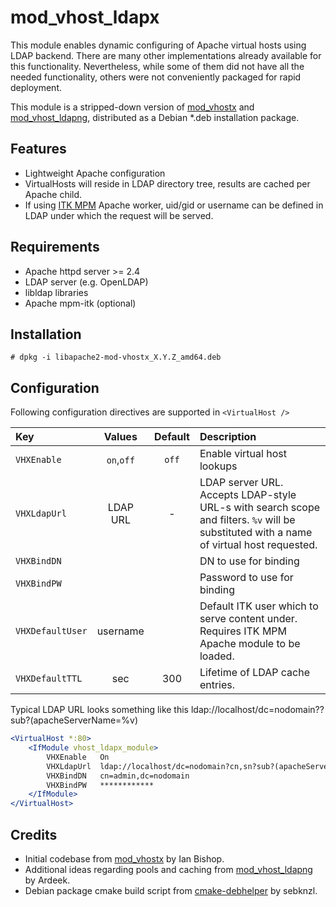 mod_vhost_ldapx
===============
This module enables dynamic configuring of Apache virtual hosts using LDAP backend. There are many other implementations already available for
this functionality. Nevertheless, while some of them did not have all the needed functionality, others were not conveniently packaged for rapid deployment.

This module is a stripped-down version of [mod_vhostx](https://github.com/porjo/mod_vhostx) and [mod_vhost_ldapng](https://github.com/Ardeek/mod-vhost-ldap-ng), distributed as a Debian *.deb installation package.

Features
--------
* Lightweight Apache configuration
* VirtualHosts will reside in LDAP directory tree, results are cached per Apache child.
* If using [ITK MPM](http://mpm-itk.sesse.net) Apache worker, uid/gid or username can be defined in LDAP under which the request will be served.

Requirements
------------
* Apache httpd server >= 2.4
* LDAP server (e.g. OpenLDAP)
* libldap libraries
* Apache mpm-itk (optional)

Installation
------------
```
# dpkg -i libapache2-mod-vhostx_X.Y.Z_amd64.deb
```

Configuration
-------------
Following configuration directives are supported in `<VirtualHost />`

Key					| Values		| Default	| Description
:---				| :---:			| :---:		| :---
`VHXEnable`			| `on`,`off`	| `off`   	| Enable virtual host lookups
`VHXLdapUrl`		| LDAP URL		| - | LDAP server URL. Accepts LDAP-style URL-s with search scope and filters. `%v` will be substituted with a name of virtual host requested.
`VHXBindDN`			| 				|			| DN to use for binding
`VHXBindPW`			|				|			| Password to use for binding
`VHXDefaultUser`	| username		| 			| Default ITK user which to serve content under. Requires ITK MPM Apache module to be loaded.
`VHXDefaultTTL`		| sec			| 300 		| Lifetime of LDAP cache entries.

Typical LDAP URL looks something like this ldap://localhost/dc=nodomain??sub?(apacheServerName=%v)

```apache
<VirtualHost *:80>
	<IfModule vhost_ldapx_module>
		VHXEnable	On
		VHXLdapUrl	ldap://localhost/dc=nodomain?cn,sn?sub?(apacheServerName=%v)
		VHXBindDN	cn=admin,dc=nodomain
		VHXBindPW	************
	</IfModule>
</VirtualHost>
```

Credits
--------
* Initial codebase from [mod_vhostx](https://github.com/porjo/mod_vhostx) by Ian Bishop.
* Additional ideas regarding pools and caching from [mod_vhost_ldapng](https://github.com/Ardeek/mod-vhost-ldap-ng) by Ardeek.
* Debian package cmake build script from [cmake-debhelper](https://github.com/sebknzl/cmake-debhelper) by sebknzl.